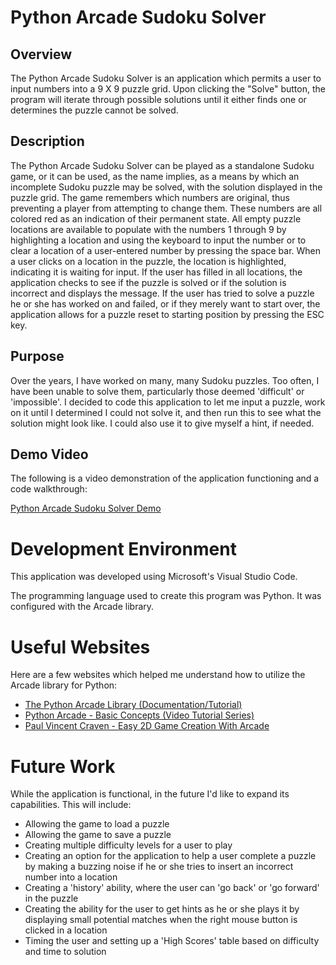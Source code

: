 # Python Arcade Sudoku Solver

## Overview
The Python Arcade Sudoku Solver is an application which permits a user to input numbers into a 9 X 9 puzzle grid. Upon clicking the "Solve" button, the program will iterate through possible solutions until it either finds one or determines the puzzle cannot be solved.

## Description

The Python Arcade Sudoku Solver can be played as a standalone Sudoku game, or it can be used, as the name implies, as a means by which an incomplete Sudoku puzzle may be solved, with the solution displayed in the puzzle grid. The game remembers which numbers are original, thus preventing a player from attempting to change them. These numbers are all colored red as an indication of their permanent state. All empty puzzle locations are available to populate with the numbers 1 through 9 by highlighting a location and using the keyboard to input the number or to clear a location of a user-entered number by pressing the space bar. When a user clicks on a location in the puzzle, the location is highlighted, indicating it is waiting for input. If the user has filled in all locations, the application checks to see if the puzzle is solved or if the solution is incorrect and displays the message. If the user has tried to solve a puzzle he or she has worked on and failed, or if they merely want to start over, the application allows for a puzzle reset to starting position by pressing the ESC key.

## Purpose

Over the years, I have worked on many, many Sudoku puzzles. Too often, I have been unable to solve them, particularly those deemed 'difficult' or 'impossible'. I decided to code this application to let me input a puzzle, work on it until I determined I could not solve it, and then run this to see what the solution might look like. I could also use it to give myself a hint, if needed. 

## Demo Video

The following is a video demonstration of the application functioning and a code walkthrough:

[Python Arcade Sudoku Solver Demo](http://youtube.link.goes.here)

# Development Environment

This application was developed using Microsoft's Visual Studio Code.

The programming language used to create this program was Python. It was configured with the Arcade library.

# Useful Websites

Here are a few websites which helped me understand how to utilize the Arcade library for Python:

* [The Python Arcade Library (Documentation/Tutorial)](https://api.arcade.academy/en/latest/)
* [Python Arcade - Basic Concepts (Video Tutorial Series)](https://www.youtube.com/playlist?list=PLP6KYkkXj-QbBP0He1Ot5wGgtPbR9hqxR)
* [Paul Vincent Craven - Easy 2D Game Creation With Arcade](https://www.youtube.com/watch?v=DAWHMHMPVHU)

# Future Work

While the application is functional, in the future I'd like to expand its capabilities. This will include:

* Allowing the game to load a puzzle 
* Allowing the game to save a puzzle 
* Creating multiple difficulty levels for a user to play
* Creating an option for the application to help a user complete a puzzle by making a buzzing noise if he or she tries to insert an incorrect number into a location
* Creating a 'history' ability, where the user can 'go back' or 'go forward' in the puzzle
* Creating the ability for the user to get hints as he or she plays it by displaying small potential matches when the right mouse button is clicked in a location
* Timing the user and setting up a 'High Scores' table based on difficulty and time to solution
